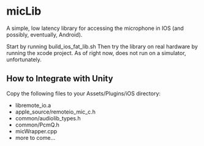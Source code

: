 # micLib
A simple, low latency library for accessing the microphone in IOS (and possibly, eventually, Android).

Start by running build_ios_fat_lib.sh
Then try the library on real hardware by running the xcode project.  As of right now, does not run on a simulator, unfortunately.

## How to Integrate with Unity ##
Copy the following files to your Assets/Plugins/iOS directory:
- libremote_io.a
- apple_source/remoteio_mic_c.h
- common/audiolib_types.h
- common/PcmQ.h
- micWrapper.cpp
- more to come...
